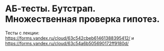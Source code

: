 # АБ-тесты. Бутстрап. Множественная проверка гипотез.

Тесты с лекции: https://forms.yandex.ru/cloud/63c542cbeb61461388395412/ и https://forms.yandex.ru/cloud/63c54a6b505690172ff9180d/
